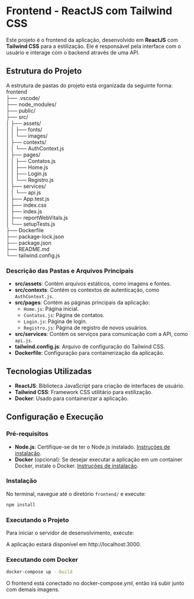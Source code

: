 # Frontend - ReactJS com Tailwind CSS

Este projeto é o frontend da aplicação, desenvolvido em **ReactJS** com **Tailwind CSS** para a estilização. Ele é responsável pela interface com o usuário e interage com o backend através de uma API.

## Estrutura do Projeto

A estrutura de pastas do projeto está organizada da seguinte forma:
frontend  
├── .vscode/  
├── node_modules/  
├── public/  
├── src/  
│   ├── assets/  
│   │   ├── fonts/  
│   │   └── images/  
│   ├── contexts/  
│   │   └── AuthContext.js  
│   ├── pages/  
│   │   ├── Contatos.js  
│   │   ├── Home.js  
│   │   ├── Login.js  
│   │   └── Registro.js  
│   ├── services/  
│   │   └── api.js  
│   ├── App.test.js  
│   ├── index.css  
│   ├── index.js  
│   ├── reportWebVitals.js  
│   └── setupTests.js  
├── Dockerfile  
├── package-lock.json  
├── package.json  
├── README.md  
└── tailwind.config.js  

### Descrição das Pastas e Arquivos Principais

- **src/assets**: Contém arquivos estáticos, como imagens e fontes.
- **src/contexts**: Contém os contextos de autenticação, como `AuthContext.js`.
- **src/pages**: Contém as páginas principais da aplicação:
  - `Home.js`: Página inicial.
  - `Contatos.js`: Página de contatos.
  - `Login.js`: Página de login.
  - `Registro.js`: Página de registro de novos usuários.
- **src/services**: Contém os serviços para comunicação com a API, como `api.js`.
- **tailwind.config.js**: Arquivo de configuração do Tailwind CSS.
- **Dockerfile**: Configuração para containerização da aplicação.

## Tecnologias Utilizadas

- **ReactJS**: Biblioteca JavaScript para criação de interfaces de usuário.
- **Tailwind CSS**: Framework CSS utilitário para estilização.
- **Docker**: Usado para containerizar a aplicação.

## Configuração e Execução

### Pré-requisitos

- **Node.js**: Certifique-se de ter o Node.js instalado. [Instruções de instalação](https://nodejs.org/).
- **Docker** (opcional): Se desejar executar a aplicação em um container Docker, instale o Docker. [Instruções de instalação](https://docs.docker.com/get-docker/).

### Instalação

No terminal, navegue até o diretório `frontend/` e execute:

```bash
npm install

```
### Executando o Projeto

Para iniciar o servidor de desenvolvimento, execute:

A aplicação estará disponível em http://localhost:3000.

### Executando com Docker

```bash
docker-compose up --build
```

O frontend está conectado no docker-compose.yml, então irá subir junto com demais imagens.
